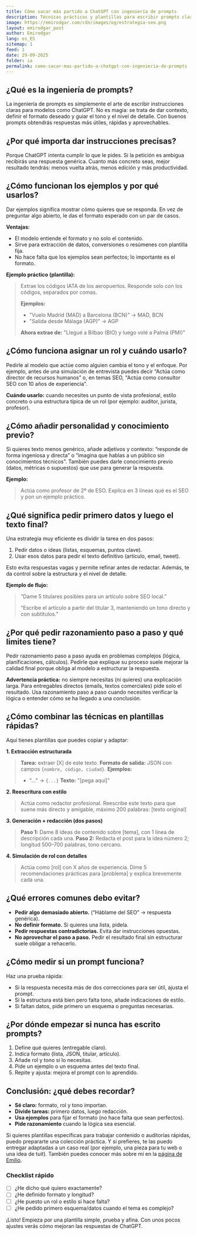 ```yaml
---
title: Cómo sacar más partido a ChatGPT con ingeniería de prompts
description: Técnicas prácticas y plantillas para escribir prompts claros que consiguen mejores respuestas de ChatGPT.
image: https://emirodgar.com/cdn/images/og/estrategia-seo.png
layout: emirodgar_post
author: Emirodgar
lang: es_ES
sitemap: 1
feed: 1
date: 29-09-2025
folder: ia
permalink: como-sacar-mas-partido-a-chatgpt-con-ingenieria-de-prompts
---
```


## ¿Qué es la ingeniería de prompts?
La ingeniería de prompts es simplemente el arte de escribir instrucciones claras para modelos como ChatGPT. No es magia: se trata de dar contexto, definir el formato deseado y guiar el tono y el nivel de detalle. Con buenos prompts obtendrás respuestas más útiles, rápidas y aprovechables.

## ¿Por qué importa dar instrucciones precisas?
Porque ChatGPT intenta cumplir lo que le pides. Si la petición es ambigua recibirás una respuesta genérica. Cuanto más concreto seas, mejor resultado tendrás: menos vuelta atrás, menos edición y más productividad.

## ¿Cómo funcionan los ejemplos y por qué usarlos?
Dar ejemplos significa mostrar cómo quieres que se responda. En vez de preguntar algo abierto, le das el formato esperado con un par de casos.

**Ventajas:**
* El modelo entiende el formato y no solo el contenido.
* Sirve para extracción de datos, conversiones o resúmenes con plantilla fija.
* No hace falta que los ejemplos sean perfectos; lo importante es el formato.

**Ejemplo práctico (plantilla):**
> Extrae los códigos IATA de los aeropuertos. Responde solo con los códigos, separados por comas.
>
> **Ejemplos:**
> - "Vuelo Madrid (MAD) a Barcelona (BCN)" -> MAD, BCN
> - "Salida desde Málaga (AGP)" -> AGP
>
> **Ahora extrae de:** "Llegué a Bilbao (BIO) y luego volé a Palma (PMI)"


## ¿Cómo funciona asignar un rol y cuándo usarlo?
Pedirle al modelo que actúe como alguien cambia el tono y el enfoque. Por ejemplo, antes de una simulación de entrevista puedes decir “Actúa como director de recursos humanos” o, en temas SEO, "Actúa como consultor SEO con 10 años de experiencia".

**Cuándo usarlo:** cuando necesites un punto de vista profesional, estilo concreto o una estructura típica de un rol (por ejemplo: auditor, jurista, profesor).


## ¿Cómo añadir personalidad y conocimiento previo?
Si quieres texto menos genérico, añade adjetivos y contexto: “responde de forma ingeniosa y directa” o “imagina que hablas a un público sin conocimientos técnicos”. También puedes darle conocimiento previo (datos, métricas o supuestos) que use para generar la respuesta.

**Ejemplo:**
> Actúa como profesor de 2º de ESO. Explica en 3 líneas qué es el SEO y pon un ejemplo práctico.


## ¿Qué significa pedir primero datos y luego el texto final?
Una estrategia muy eficiente es dividir la tarea en dos pasos:
1.  Pedir datos o ideas (listas, esquemas, puntos clave).
2.  Usar esos datos para pedir el texto definitivo (artículo, email, tweet).

Esto evita respuestas vagas y permite refinar antes de redactar. Además, te da control sobre la estructura y el nivel de detalle.

**Ejemplo de flujo:**
> “Dame 5 titulares posibles para un artículo sobre SEO local.”
>
> “Escribe el artículo a partir del titular 3, manteniendo un tono directo y con subtítulos.”

## ¿Por qué pedir razonamiento paso a paso y qué limites tiene?
Pedir razonamiento paso a paso ayuda en problemas complejos (lógica, planificaciones, cálculos). Pedirle que explique su proceso suele mejorar la calidad final porque obliga al modelo a estructurar la respuesta.

**Advertencia práctica:** no siempre necesitas (ni quieres) una explicación larga. Para entregables directos (emails, textos comerciales) pide solo el resultado. Usa razonamiento paso a paso cuando necesites verificar la lógica o entender cómo se ha llegado a una conclusión.


## ¿Cómo combinar las técnicas en plantillas rápidas?
Aquí tienes plantillas que puedes copiar y adaptar:

**1. Extracción estructurada**
> **Tarea:** extraer \[X] de este texto.
> **Formato de salida:** JSON con campos `{nombre, código, ciudad}`.
> **Ejemplos:**
> - "..." -> `{...}`
> **Texto:** "\[pega aquí]"

**2. Reescritura con estilo**
> Actúa como redactor profesional. Reescribe este texto para que suene más directo y amigable, máximo 200 palabras:
> \[texto original]

**3. Generación + redacción (dos pasos)**
> **Paso 1:** Dame 8 ideas de contenido sobre \[tema], con 1 línea de descripción cada una.
> **Paso 2:** Redacta el post para la idea número 2; longitud 500–700 palabras, tono cercano.

**4. Simulación de rol con detalles**
> Actúa como \[rol] con X años de experiencia. Dime 5 recomendaciones prácticas para \[problema] y explica brevemente cada una.


## ¿Qué errores comunes debo evitar?
* **Pedir algo demasiado abierto.** (“Háblame del SEO” → respuesta genérica).
* **No definir formato.** Si quieres una lista, pídela.
* **Pedir respuestas contradictorias.** Evita dar instrucciones opuestas.
* **No aprovechar el paso a paso.** Pedir el resultado final sin estructurar suele obligar a rehacerlo.


## ¿Cómo medir si un prompt funciona?
Haz una prueba rápida:
* Si la respuesta necesita más de dos correcciones para ser útil, ajusta el prompt.
* Si la estructura está bien pero falta tono, añade indicaciones de estilo.
* Si faltan datos, pide primero un esquema o preguntas necesarias.


## ¿Por dónde empezar si nunca has escrito prompts?
1.  Define qué quieres (entregable claro).
2.  Indica formato (lista, JSON, titular, artículo).
3.  Añade rol y tono si lo necesitas.
4.  Pide un ejemplo o un esquema antes del texto final.
5.  Repite y ajusta: mejora el prompt con lo aprendido.


## Conclusión: ¿qué debes recordar?
* **Sé claro:** formato, rol y tono importan.
* **Divide tareas:** primero datos, luego redacción.
* **Usa ejemplos** para fijar el formato (no hace falta que sean perfectos).
* **Pide razonamiento** cuando la lógica sea esencial.

Si quieres plantillas específicas para trabajar contenido o auditorías rápidas, puedo prepararte una colección práctica. Y si prefieres, te las puedo entregar adaptadas a un caso real (por ejemplo, una pieza para tu web o una idea de tuit). También puedes conocer más sobre mí en la [página de Emilio](/emilio-rodriguez).

### Checklist rápido
- [ ] ¿He dicho qué quiero exactamente?
- [ ] ¿He definido formato y longitud?
- [ ] ¿He puesto un rol o estilo si hace falta?
- [ ] ¿He pedido primero esquema/datos cuando el tema es complejo?

¡Listo! Empieza por una plantilla simple, prueba y afina. Con unos pocos ajustes verás cómo mejoran las respuestas de ChatGPT.
